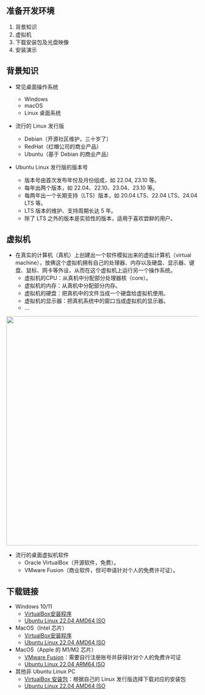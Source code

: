## 准备开发环境

1. 背景知识
1. 虚拟机
1. 下载安装包及光盘映像
1. 安装演示

		
## 背景知识

- 常见桌面操作系统
   - Windows
   - macOS
   - Linux 桌面系统
- 流行的 Linux 发行版
   - Debian（开源社区维护，三十岁了）
   - RedHat（红帽公司的商业产品）
   - Ubuntu（基于 Debian 的商业产品）

	
- Ubuntu Linux 发行版的版本号
   - 版本号由首次发布年份及月份组成，如 22.04, 23.10 等。
   - 每年出两个版本，如 22.04、22.10、23.04、23.10 等。
   - 每两年出一个长期支持（LTS）版本，如 20.04 LTS、22.04 LTS、24.04 LTS 等。
   - LTS 版本的维护、支持周期长达 5 年。
   - 除了 LTS 之外的版本是实验性的版本，适用于喜欢尝鲜的用户。

		
## 虚拟机

- 在真实的计算机（真机）上创建出一个软件模拟出来的虚拟计算机（virtual machine），放佛这个虚拟机拥有自己的处理器、内存以及硬盘、显示器、键盘、鼠标、网卡等外设，从而在这个虚拟机上运行另一个操作系统。
   - 虚拟机的CPU：从真机中分配部分处理器核（core）。
   - 虚拟机的内存：从真机中分配部分内存。
   - 虚拟机的硬盘：把真机中的文件当成一个硬盘给虚拟机使用。
   - 虚拟机的显示器：把真机系统中的窗口当成虚拟机的显示器。
   - ...

<img class="fragment" src="assets/diagram-virtual-machine.svg" height="600" />

	
- 流行的桌面虚拟机软件
   - Oracle VirtualBox（开源软件，免费）。
   - VMware Fusion（商业软件，但可申请针对个人的免费许可证）。

		
## 下载链接

- Windows 10/11
    - [VirtualBox安装程序](https://download.virtualbox.org/virtualbox/7.0.14/VirtualBox-7.0.14-161095-Win.exe)
    - [Ubuntu Linux 22.04 AMD64 ISO](https://releases.ubuntu.com/22.04/ubuntu-22.04.4-desktop-amd64.iso)
- MacOS（Intel 芯片）
    - [VirtualBox安装程序](https://download.virtualbox.org/virtualbox/7.0.14/VirtualBox-7.0.14-161095-Win.exe)
    - [Ubuntu Linux 22.04 AMD64 ISO](https://releases.ubuntu.com/22.04/ubuntu-22.04.4-desktop-amd64.iso)
- MacOS（Apple 的 M1/M2 芯片）
    - [VMware Fusion](https://download.virtualbox.org/virtualbox/7.0.14/VirtualBox-7.0.14-161095-Win.exe)：需要自行注册账号并获得针对个人的免费许可证
    - [Ubuntu Linux 22.04 ARM64 ISO](https://cdimage.ubuntu.com/jammy/daily-live/current/jammy-desktop-arm64.iso)
- 其他非 Ubuntu Linux PC
    - [VirtualBox 安装包](https://www.virtualbox.org/wiki/Linux_Downloads)：根据自己的 Linux 发行版选择下载对应的安装包
    - [Ubuntu Linux 22.04 AMD64 ISO](https://releases.ubuntu.com/22.04/ubuntu-22.04.4-desktop-amd64.iso)

